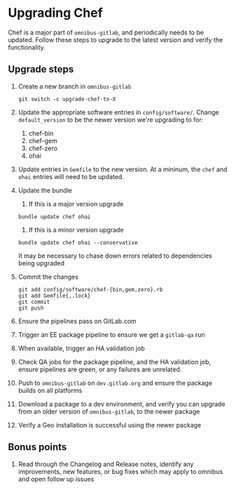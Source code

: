 # Upgrading Chef

Chef is a major part of `omnibus-gitlab`, and periodically needs to be updated. Follow these steps
to upgrade to the latest version and verify the functionality.

## Upgrade steps

1. Create a new branch in `omnibus-gitlab`

   ```shell
   git switch -c upgrade-chef-to-X
   ```

1. Update the appropriate software entries in `config/software/`. Change `default_version` to be the newer version we're upgrading to for:

    1. chef-bin
    1. chef-gem
    1. chef-zero
    1. ohai

1. Update entries in `Gemfile` to the new version. At a mininum, the `chef` and `ohai` entries will need to be updated.
1. Update the bundle

   1. If this is a major version upgrade

   ```shell
   bundle update chef ohai
   ```

   1. If this is a minor version upgrade

   ```shell
   bundle update chef ohai --conservative
   ```

   It may be necessary to chase down errors related to dependencies being upgraded

1. Commit the changes

   ```shell
   git add config/software/chef-{bin,gem,zero}.rb
   git add Gemfile{,.lock}
   git commit
   git push
   ```

1. Ensure the pipelines pass on GitLab.com
1. Trigger an EE package pipeline to ensure we get a `gitlab-qa` run
1. When available, trigger an HA validation job
1. Check QA jobs for the package pipeline, and the HA validation job, ensure pipelines are green, or any failures are unrelated.
1. Push to `omnibus-gitlab` on `dev.gitlab.org` and ensure the package builds on all platforms
1. Download a package to a dev environment, and verify you can upgrade from an older version of `omnibus-gitlab`, to the newer package
1. Verify a Geo installation is successful using the newer package

## Bonus points

1. Read through the Changelog and Release notes, identify any improvements, new features, or bug fixes which may apply to omnibus and open follow up issues
